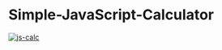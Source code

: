 <h1>Simple-JavaScript-Calculator</h1>
<p>
<a href="https://coub.com/view/29pqzo" rel="nofollow" ><img src="/polkovnik8976/Simple-JavaScript-Calculator/raw/master/js-calc/js-calc.gif" alt="js-calc" style="max-width:100%;"></a>
</p>
